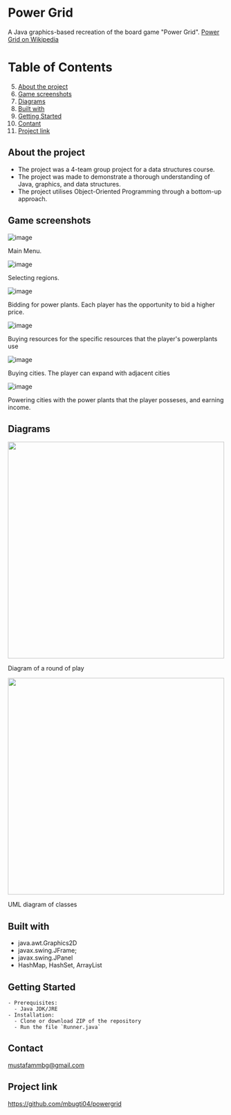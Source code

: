 # Power Grid
A Java graphics-based recreation of the board game "Power Grid". [Power Grid on Wikipedia](https://en.wikipedia.org/wiki/Power_Grid)

# Table of Contents
5. [About the project](#about-the-project)
6. [Game screenshots](#game-screenshots)
7. [Diagrams](#diagrams)
8. [Built with](#built-with)
9. [Getting Started](#getting-started)
10. [Contant](#contact)
11. [Project link](#project-link)

## About the project
- The project was a 4-team group project for a data structures course.
- The project was made to demonstrate a thorough understanding of Java, graphics, and data structures.
- The project utilises Object-Oriented Programming through a bottom-up approach.

## Game screenshots
![image](https://github.com/mbugti04/powergrid/assets/56133144/a91e214c-2e5e-4e35-a307-76049ca10d8a)

Main Menu.

![image](https://github.com/mbugti04/powergrid/assets/56133144/a0a6f44a-0359-4121-bf91-db74fdabc010)

Selecting regions.

![image](https://github.com/mbugti04/powergrid/assets/56133144/c0638be4-53a1-4620-9aa2-75435ae036ee)

Bidding for power plants. Each player has the opportunity to bid a higher price.

![image](https://github.com/mbugti04/powergrid/assets/56133144/eeaf27c6-eabf-4793-ba4f-5ada946e6626)

Buying resources for the specific resources that the player's powerplants use

![image](https://github.com/mbugti04/powergrid/assets/56133144/fdc6206d-e4da-4b39-a57f-0c7b5ff20304)

Buying cities. The player can expand with adjacent cities

![image](https://github.com/mbugti04/powergrid/assets/56133144/d65458e7-a120-4c19-8264-c1e1c9753712)

Powering cities with the power plants that the player posseses, and earning income.

## Diagrams
<img src="https://github.com/mbugti04/powergrid/assets/56133144/29beabd3-aaf1-4d74-a127-34496d7fe17d" width="500"/>

Diagram of a round of play

<img src="https://github.com/mbugti04/powergrid/assets/56133144/77042f15-5cb8-4934-b85d-f44ad190e994" width="500"/>

UML diagram of classes

## Built with
- java.awt.Graphics2D
- javax.swing.JFrame;
- javax.swing.JPanel
- HashMap, HashSet, ArrayList
  
## Getting Started
    - Prerequisites: 
      - Java JDK/JRE
    - Installation:
      - Clone or download ZIP of the repository
      - Run the file `Runner.java`
## Contact
mustafammbg@gmail.com
## Project link
https://github.com/mbugti04/powergrid

